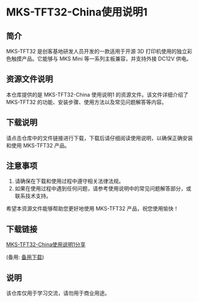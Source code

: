 # MKS-TFT32-China使用说明1

## 简介
MKS-TFT32 是创客基地研发人员开发的一款适用于开源 3D 打印机使用的独立彩色触摸产品。它能够与 MKS Mini 等一系列主板兼容，并支持外接 DC12V 供电。

## 资源文件说明
本仓库提供的是 MKS-TFT32-China 使用说明1 的资源文件。该文件详细介绍了 MKS-TFT32 的功能、安装步骤、使用方法以及常见问题解答等内容。

## 下载说明
请点击仓库中的文件链接进行下载，下载后请仔细阅读使用说明，以确保正确安装和使用 MKS-TFT32 产品。

## 注意事项
1. 请确保在下载和使用过程中遵守相关法律法规。
2. 如果在使用过程中遇到任何问题，请参考使用说明中的常见问题解答部分，或联系技术支持。

希望本资源文件能够帮助您更好地使用 MKS-TFT32 产品，祝您使用愉快！

## 下载链接
[MKS-TFT32-China使用说明1分享](https://pan.quark.cn/s/5dacecef9245) 

(备用: [备用下载](https://pan.baidu.com/s/1ucUSKmd7iUl1dFcNxKjx0Q?pwd=1234))

## 说明

该仓库仅用于学习交流，请勿用于商业用途。
